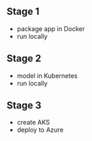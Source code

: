 
## Stage 1

- package app in Docker
- run locally

## Stage 2

- model in Kubernetes
- run locally

## Stage 3

- create AKS
- deploy to Azure